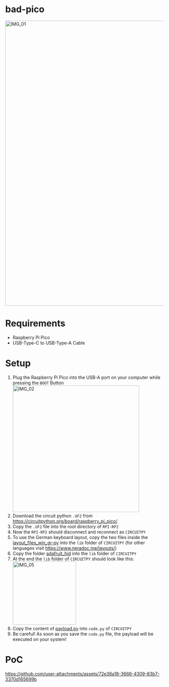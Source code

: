 # bad-pico
<img src="https://github.com/user-attachments/assets/a86fc9e2-eaeb-43d1-bf7c-59b97f7b021f" alt="IMG_01" width="900">

# Requirements
- Raspberry Pi Pico
- USB-Type-C to USB-Type-A Cable

# Setup
1. Plug the Raspberry Pi Pico into the USB-A port on your computer while pressing the `BOOT` Button
   <img src="https://github.com/user-attachments/assets/00609bc7-cc77-4fff-b4cd-5bc89dda5416" alt="IMG_02" width="400"/>
2. Download the circuit python `.UF2` from https://circuitpython.org/board/raspberry_pi_pico/
3. Copy the `.UF2` file into the root directory of `RPI-RP2`
4. Now the `RPI-RP2` should disconnect and reconnect as `CIRCUITPY`
6. To use the German keyboard layout, copy the two files inside the <a href="https://github.com/michael-koll/bad-pico/tree/4c00515756e9ed61a6abb8118db1a340638ca387/layout_files_win_gr-py">layout_files_win_gr-py</a> into the `lib` folder of `CIRCUITPY`
   (for other languages visit https://www.neradoc.me/layouts/)
8. Copy the folder <a href="https://github.com/michael-koll/bad-pico/tree/db70f938178029ae3bb420612fd6c7bf1faba3ff/adafruit_hid">adafruit_hid</a> into the `lib` folder of `CIRCUITPY`
9. At the end the `lib` folder of `CIRCUITPY` should look like this:                                                              
   <img src="https://github.com/user-attachments/assets/0eafd492-bb3e-49a5-9c18-1125b8fde647" alt="IMG_05" width="200"/>
10. Copy the content of <a href="https://github.com/michael-koll/bad-pico/blob/bc51192bd2319b3314d5a06a7a27a85003dfbb65/payload.py">payload.py</a> into `code.py` of `CIRCUITPY`
11. Be careful! As soon as you save the `code.py` file, the payload will be executed on your system!

# PoC
https://github.com/user-attachments/assets/72e36a18-3666-4309-83b7-3370d165699b
